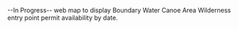 --In Progress--
 web map to display Boundary Water Canoe Area Wilderness entry point
permit availability by date.